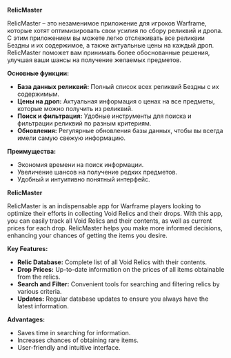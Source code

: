 **RelicMaster**

RelicMaster – это незаменимое приложение для игроков Warframe, которые хотят оптимизировать свои усилия по сбору реликвий и дропа. С этим приложением вы можете легко отслеживать все реликвии Бездны и их содержимое, а также актуальные цены на каждый дроп. RelicMaster поможет вам принимать более обоснованные решения, улучшая ваши шансы на получение желаемых предметов.

**Основные функции:**
- **База данных реликвий:** Полный список всех реликвий Бездны с их содержимым.
- **Цены на дроп:** Актуальная информация о ценах на все предметы, которые можно получить из реликвий.
- **Поиск и фильтрация:** Удобные инструменты для поиска и фильтрации реликвий по разным критериям.
- **Обновления:** Регулярные обновления базы данных, чтобы вы всегда имели самую свежую информацию.

**Преимущества:**
- Экономия времени на поиск информации.
- Увеличение шансов на получение редких предметов.
- Удобный и интуитивно понятный интерфейс.

**RelicMaster**

RelicMaster is an indispensable app for Warframe players looking to optimize their efforts in collecting Void Relics and their drops. With this app, you can easily track all Void Relics and their contents, as well as current prices for each drop. RelicMaster helps you make more informed decisions, enhancing your chances of getting the items you desire.

**Key Features:**
- **Relic Database:** Complete list of all Void Relics with their contents.
- **Drop Prices:** Up-to-date information on the prices of all items obtainable from the relics.
- **Search and Filter:** Convenient tools for searching and filtering relics by various criteria.
- **Updates:** Regular database updates to ensure you always have the latest information.

**Advantages:**
- Saves time in searching for information.
- Increases chances of obtaining rare items.
- User-friendly and intuitive interface.
